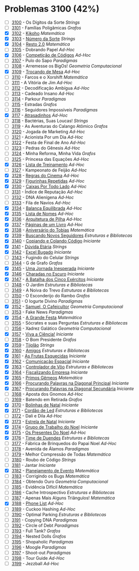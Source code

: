 # Problemas 3100 (42%)

- [ ]  [3100](https://www.beecrowd.com.br/repository/UOJ_3100.html) - Os Dígitos da Sorte *Strings*
- [ ]  [3101](https://www.beecrowd.com.br/repository/UOJ_3101.html) - Famílias Poligâmicas *Grafos*
- [x]  [3102](https://www.beecrowd.com.br/repository/UOJ_3102.html) - [Kikoho](https://github.com/potigol/beecrowd/blob/master/src/3100/3102.poti) *Matemática*
- [x]  [3103](https://www.beecrowd.com.br/repository/UOJ_3103.html) - [Número da Sorte](https://github.com/potigol/beecrowd/blob/master/src/3100/3103.poti) *Strings*
- [x]  [3104](https://www.beecrowd.com.br/repository/UOJ_3104.html) - [Resto 2.0](https://github.com/potigol/beecrowd/blob/master/src/3100/3104.poti) *Matemática*
- [ ]  [3105](https://www.beecrowd.com.br/repository/UOJ_3105.html) - Dobrando Papel *Ad-Hoc*
- [x]  [3106](https://www.beecrowd.com.br/repository/UOJ_3106.html) - [Competição de Códigos](https://github.com/potigol/beecrowd/blob/master/src/3100/3106.poti) *Ad-Hoc*
- [ ]  [3107](https://www.beecrowd.com.br/repository/UOJ_3107.html) - Pulo do Sapo *Paradigmas*
- [ ]  [3108](https://www.beecrowd.com.br/repository/UOJ_3108.html) - Arremesse os BigOs! *Geometria Computacional*
- [x]  [3109](https://www.beecrowd.com.br/repository/UOJ_3109.html) - [Trocando de Mesa](https://github.com/potigol/beecrowd/blob/master/src/3100/3109.poti) *Ad-Hoc*
- [ ]  [3110](https://www.beecrowd.com.br/repository/UOJ_3110.html) - Farcos e o Xorshift *Matemática*
- [ ]  [3111](https://www.beecrowd.com.br/repository/UOJ_3111.html) - A Vitória de Jim *Ad-Hoc*
- [ ]  [3112](https://www.beecrowd.com.br/repository/UOJ_3112.html) - Decodificação Ambígua *Ad-Hoc*
- [ ]  [3113](https://www.beecrowd.com.br/repository/UOJ_3113.html) - Cadeado Insano *Ad-Hoc*
- [ ]  [3114](https://www.beecrowd.com.br/repository/UOJ_3114.html) - Parkour *Paradigmas*
- [ ]  [3115](https://www.beecrowd.com.br/repository/UOJ_3115.html) - Estradas *Grafos*
- [ ]  [3116](https://www.beecrowd.com.br/repository/UOJ_3116.html) - Seguidores Impossíveis *Paradigmas*
- [x]  [3117](https://www.beecrowd.com.br/repository/UOJ_3117.html) - [Atrasadinhos](https://github.com/potigol/beecrowd/blob/master/src/3100/3117.poti) *Ad-Hoc*
- [ ]  [3118](https://www.beecrowd.com.br/repository/UOJ_3118.html) - Bactérias, Suas Loucas! *Strings*
- [ ]  [3119](https://www.beecrowd.com.br/repository/UOJ_3119.html) - As Aventuras do Calango Atômico *Grafos*
- [ ]  [3120](https://www.beecrowd.com.br/repository/UOJ_3120.html) - Jogada de Marketing *Ad-Hoc*
- [ ]  [3121](https://www.beecrowd.com.br/repository/UOJ_3121.html) - Acionista Por um Dia *Ad-Hoc*
- [ ]  [3122](https://www.beecrowd.com.br/repository/UOJ_3122.html) - Festa de Final de Ano *Ad-Hoc*
- [ ]  [3123](https://www.beecrowd.com.br/repository/UOJ_3123.html) - Pedras do Gênesis *Ad-Hoc*
- [ ]  [3124](https://www.beecrowd.com.br/repository/UOJ_3124.html) - Minha Reforma, Minha Vida *Grafos*
- [ ]  [3125](https://www.beecrowd.com.br/repository/UOJ_3125.html) - Princesa das Equações *Ad-Hoc*
- [x]  [3126](https://www.beecrowd.com.br/repository/UOJ_3126.html) - [Lista de Treinamento](https://github.com/potigol/beecrowd/blob/master/src/3100/3126.poti) *Ad-Hoc*
- [ ]  [3127](https://www.beecrowd.com.br/repository/UOJ_3127.html) - Kampeonato de Feijão *Ad-Hoc*
- [x]  [3128](https://www.beecrowd.com.br/repository/UOJ_3128.html) - [Regras do Cinema](https://github.com/potigol/beecrowd/blob/master/src/3100/3128.poti) *Ad-Hoc*
- [x]  [3129](https://www.beecrowd.com.br/repository/UOJ_3129.html) - [Figurinhas Repetidas](https://github.com/potigol/beecrowd/blob/master/src/3100/3129.poti) *Ad-Hoc*
- [x]  [3130](https://www.beecrowd.com.br/repository/UOJ_3130.html) - [Caixas Por Todo Lado](https://github.com/potigol/beecrowd/blob/master/src/3100/3130.poti) *Ad-Hoc*
- [ ]  [3131](https://www.beecrowd.com.br/repository/UOJ_3131.html) - Índice de Reputação *Ad-Hoc*
- [ ]  [3132](https://www.beecrowd.com.br/repository/UOJ_3132.html) - DNA Alienígena *Ad-Hoc*
- [ ]  [3133](https://www.beecrowd.com.br/repository/UOJ_3133.html) - Fila de Navios *Ad-Hoc*
- [x]  [3134](https://www.beecrowd.com.br/repository/UOJ_3134.html) - [Balança Equilibrada](https://github.com/potigol/beecrowd/blob/master/src/3100/3134.poti) *Ad-Hoc*
- [x]  [3135](https://www.beecrowd.com.br/repository/UOJ_3135.html) - [Lista de Nomes](https://github.com/potigol/beecrowd/blob/master/src/3100/3135.poti) *Ad-Hoc*
- [x]  [3136](https://www.beecrowd.com.br/repository/UOJ_3136.html) - [Arquitetura de Pilha](https://github.com/potigol/beecrowd/blob/master/src/3100/3136.poti) *Ad-Hoc*
- [x]  [3137](https://www.beecrowd.com.br/repository/UOJ_3137.html) - [Páginas de um Livro](https://github.com/potigol/beecrowd/blob/master/src/3100/3137.poti) *Ad-Hoc*
- [x]  [3138](https://www.beecrowd.com.br/repository/UOJ_3138.html) - [Aniversário do Tobias](https://github.com/potigol/beecrowd/blob/master/src/3100/3138.poti) *Matemática*
- [x]  [3139](https://www.beecrowd.com.br/repository/UOJ_3139.html) - [Buscando Novos Seguidores](https://github.com/potigol/beecrowd/blob/master/src/3100/3139.poti) *Estruturas e Bibliotecas*
- [x]  [3140](https://www.beecrowd.com.br/repository/UOJ_3140.html) - [Copiando e Colando Código](https://github.com/potigol/beecrowd/blob/master/src/3100/3140.poti) *Iniciante*
- [x]  [3141](https://www.beecrowd.com.br/repository/UOJ_3141.html) - [Dúvida Etária](https://github.com/potigol/beecrowd/blob/master/src/3100/3141.poti) *Strings*
- [x]  [3142](https://www.beecrowd.com.br/repository/UOJ_3142.html) - [Excel Bugado](https://github.com/potigol/beecrowd/blob/master/src/3100/3142.poti) *Iniciante*
- [ ]  [3143](https://www.beecrowd.com.br/repository/UOJ_3143.html) - Fugindo do Celular *Strings*
- [ ]  [3144](https://www.beecrowd.com.br/repository/UOJ_3144.html) - G de Grafo *Grafos*
- [x]  [3145](https://www.beecrowd.com.br/repository/UOJ_3145.html) - [Uma Jornada Inesperada](https://github.com/potigol/beecrowd/blob/master/src/3100/3145.poti) *Iniciante*
- [x]  [3146](https://www.beecrowd.com.br/repository/UOJ_3146.html) - [Charadas no Escuro](https://github.com/potigol/beecrowd/blob/master/src/3100/3146.poti) *Iniciante*
- [x]  [3147](https://www.beecrowd.com.br/repository/UOJ_3147.html) - [A Batalha dos Cinco Exércitos](https://github.com/potigol/beecrowd/blob/master/src/3100/3147.poti) *Iniciante*
- [ ]  [3148](https://www.beecrowd.com.br/repository/UOJ_3148.html) - O Jardim *Estruturas e Bibliotecas*
- [ ]  [3149](https://www.beecrowd.com.br/repository/UOJ_3149.html) - A Noiva do Trevo *Estruturas e Bibliotecas*
- [ ]  [3150](https://www.beecrowd.com.br/repository/UOJ_3150.html) - O Esconderijo do Rambo *Grafos*
- [ ]  [3151](https://www.beecrowd.com.br/repository/UOJ_3151.html) - O Iogurte Divino *Paradigmas*
- [x]  [3152](https://www.beecrowd.com.br/repository/UOJ_3152.html) - [Samuel, O Cafeicultor](https://github.com/potigol/beecrowd/blob/master/src/3100/3152.poti) *Geometria Computacional*
- [ ]  [3153](https://www.beecrowd.com.br/repository/UOJ_3153.html) - Fake News *Paradigmas*
- [x]  [3154](https://www.beecrowd.com.br/repository/UOJ_3154.html) - [A Grande Festa](https://github.com/potigol/beecrowd/blob/master/src/3100/3154.poti) *Matemática*
- [ ]  [3155](https://www.beecrowd.com.br/repository/UOJ_3155.html) - Sócrates e suas Perguntas *Estruturas e Bibliotecas*
- [ ]  [3156](https://www.beecrowd.com.br/repository/UOJ_3156.html) - Xadrez Galático *Geometria Computacional*
- [x]  [3157](https://www.beecrowd.com.br/repository/UOJ_3157.html) - [Viva a Ciência!](https://github.com/potigol/beecrowd/blob/master/src/3100/3157.poti) *Iniciante*
- [ ]  [3158](https://www.beecrowd.com.br/repository/UOJ_3158.html) - O Bom Presidente *Grafos*
- [x]  [3159](https://www.beecrowd.com.br/repository/UOJ_3159.html) - [Tijolão](https://github.com/potigol/beecrowd/blob/master/src/3100/3159.poti) *Strings*
- [x]  [3160](https://www.beecrowd.com.br/repository/UOJ_3160.html) - [Amigos](https://github.com/potigol/beecrowd/blob/master/src/3100/3160.poti) *Estruturas e Bibliotecas*
- [x]  [3161](https://www.beecrowd.com.br/repository/UOJ_3161.html) - [As Frutas Esquecidas](https://github.com/potigol/beecrowd/blob/master/src/3100/3161.poti) *Iniciante*
- [x]  [3162](https://www.beecrowd.com.br/repository/UOJ_3162.html) - [Comunicação Espacial](https://github.com/potigol/beecrowd/blob/master/src/3100/3162.poti) *Iniciante*
- [x]  [3163](https://www.beecrowd.com.br/repository/UOJ_3163.html) - [Controlador de Vôo](https://github.com/potigol/beecrowd/blob/master/src/3100/3163.poti) *Estruturas e Bibliotecas*
- [x]  [3164](https://www.beecrowd.com.br/repository/UOJ_3164.html) - [Fiscalizando Empresa](https://github.com/potigol/beecrowd/blob/master/src/3100/3164.poti) *Iniciante*
- [x]  [3165](https://www.beecrowd.com.br/repository/UOJ_3165.html) - [Primos Gêmeos](https://github.com/potigol/beecrowd/blob/master/src/3100/3165.poti) *Matemática*
- [x]  [3166](https://www.beecrowd.com.br/repository/UOJ_3166.html) - [Procurando Palavras na Diagonal Principal](https://github.com/potigol/beecrowd/blob/master/src/3100/3166.poti) *Iniciante*
- [x]  [3167](https://www.beecrowd.com.br/repository/UOJ_3167.html) - [Procurando Palavras na Diagonal Secundária](https://github.com/potigol/beecrowd/blob/master/src/3100/3167.poti) *Iniciante*
- [ ]  [3168](https://www.beecrowd.com.br/repository/UOJ_3168.html) - Aposta dos Gnomos *Ad-Hoc*
- [ ]  [3169](https://www.beecrowd.com.br/repository/UOJ_3169.html) - Batendo em Retirada *Grafos*
- [x]  [3170](https://www.beecrowd.com.br/repository/UOJ_3170.html) - [Bolinhas de Natal](https://github.com/potigol/beecrowd/blob/master/src/3100/3170.poti) *Iniciante*
- [x]  [3171](https://www.beecrowd.com.br/repository/UOJ_3171.html) - [Cordão de Led](https://github.com/potigol/beecrowd/blob/master/src/3100/3171.poti) *Estruturas e Bibliotecas*
- [ ]  [3172](https://www.beecrowd.com.br/repository/UOJ_3172.html) - Dali e Dila *Ad-Hoc*
- [x]  [3173](https://www.beecrowd.com.br/repository/UOJ_3173.html) - [Estrela de Natal](https://github.com/potigol/beecrowd/blob/master/src/3100/3173.poti) *Iniciante*
- [x]  [3174](https://www.beecrowd.com.br/repository/UOJ_3174.html) - [Grupo de Trabalho do Noel](https://github.com/potigol/beecrowd/blob/master/src/3100/3174.poti) *Iniciante*
- [x]  [3175](https://www.beecrowd.com.br/repository/UOJ_3175.html) - [Os Presentes Do Noel](https://github.com/potigol/beecrowd/blob/master/src/3100/3175.poti) *Ad-Hoc*
- [x]  [3176](https://www.beecrowd.com.br/repository/UOJ_3176.html) - [Time de Duendes](https://github.com/potigol/beecrowd/blob/master/src/3100/3176.poti) *Estruturas e Bibliotecas*
- [ ]  [3177](https://www.beecrowd.com.br/repository/UOJ_3177.html) - Fábrica de Brinquedos do Papai Noel *Ad-Hoc*
- [ ]  [3178](https://www.beecrowd.com.br/repository/UOJ_3178.html) - Avenida de Álamos *Paradigmas*
- [ ]  [3179](https://www.beecrowd.com.br/repository/UOJ_3179.html) - Melhor Compressão de Todas *Matemática*
- [ ]  [3180](https://www.beecrowd.com.br/repository/UOJ_3180.html) - Roubo de Código *Strings*
- [ ]  [3181](https://www.beecrowd.com.br/repository/UOJ_3181.html) - Jantar *Iniciante*
- [x]  [3182](https://www.beecrowd.com.br/repository/UOJ_3182.html) - [Planejamento de Evento](https://github.com/potigol/beecrowd/blob/master/src/3100/3182.poti) *Matemática*
- [ ]  [3183](https://www.beecrowd.com.br/repository/UOJ_3183.html) - Corrigindo os Bugs *Matemática*
- [ ]  [3184](https://www.beecrowd.com.br/repository/UOJ_3184.html) - Obtendo Ouro *Geometria Computacional*
- [ ]  [3185](https://www.beecrowd.com.br/repository/UOJ_3185.html) - Evidência Difícil *Matemática*
- [ ]  [3186](https://www.beecrowd.com.br/repository/UOJ_3186.html) - Cache Introspectivo *Estruturas e Bibliotecas*
- [ ]  [3187](https://www.beecrowd.com.br/repository/UOJ_3187.html) - Apenas Mais Alguns Triângulos! *Matemática*
- [x]  [3188](https://www.beecrowd.com.br/repository/UOJ_3188.html) - [Phone List](https://github.com/potigol/beecrowd/blob/master/src/3100/3188.poti) *Ad-Hoc*
- [ ]  [3189](https://www.beecrowd.com.br/repository/UOJ_3189.html) - Cuckoo Hashing *Ad-Hoc*
- [ ]  [3190](https://www.beecrowd.com.br/repository/UOJ_3190.html) - Optimal Parking *Estruturas e Bibliotecas*
- [ ]  [3191](https://www.beecrowd.com.br/repository/UOJ_3191.html) - Copying DNA *Paradigmas*
- [ ]  [3192](https://www.beecrowd.com.br/repository/UOJ_3192.html) - Circle of Debt *Paradigmas*
- [ ]  [3193](https://www.beecrowd.com.br/repository/UOJ_3193.html) - Full Tank? *Grafos*
- [ ]  [3194](https://www.beecrowd.com.br/repository/UOJ_3194.html) - Nested Dolls *Grafos*
- [ ]  [3195](https://www.beecrowd.com.br/repository/UOJ_3195.html) - Shopaholic *Paradigmas*
- [ ]  [3196](https://www.beecrowd.com.br/repository/UOJ_3196.html) - Moogle *Paradigmas*
- [ ]  [3197](https://www.beecrowd.com.br/repository/UOJ_3197.html) - Shoot-out *Paradigmas*
- [ ]  [3198](https://www.beecrowd.com.br/repository/UOJ_3198.html) - Tour Guide *Ad-Hoc*
- [ ]  [3199](https://www.beecrowd.com.br/repository/UOJ_3199.html) - Jezzball *Ad-Hoc*